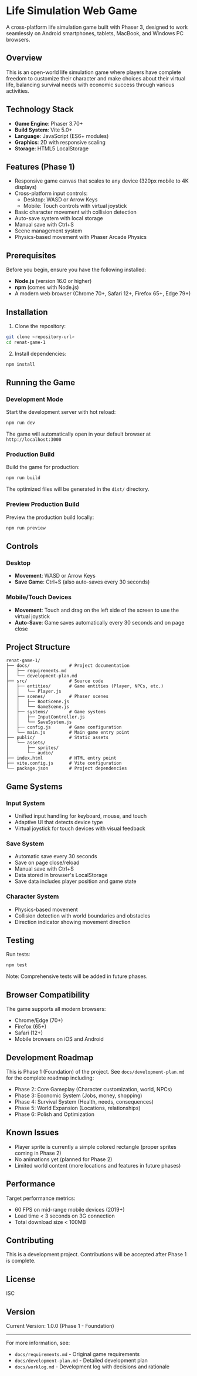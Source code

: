 # Life Simulation Web Game

A cross-platform life simulation game built with Phaser 3, designed to work seamlessly on Android smartphones, tablets, MacBook, and Windows PC browsers.

## Overview

This is an open-world life simulation game where players have complete freedom to customize their character and make choices about their virtual life, balancing survival needs with economic success through various activities.

## Technology Stack

- **Game Engine**: Phaser 3.70+
- **Build System**: Vite 5.0+
- **Language**: JavaScript (ES6+ modules)
- **Graphics**: 2D with responsive scaling
- **Storage**: HTML5 LocalStorage

## Features (Phase 1)

- Responsive game canvas that scales to any device (320px mobile to 4K displays)
- Cross-platform input controls:
  - Desktop: WASD or Arrow Keys
  - Mobile: Touch controls with virtual joystick
- Basic character movement with collision detection
- Auto-save system with local storage
- Manual save with Ctrl+S
- Scene management system
- Physics-based movement with Phaser Arcade Physics

## Prerequisites

Before you begin, ensure you have the following installed:

- **Node.js** (version 16.0 or higher)
- **npm** (comes with Node.js)
- A modern web browser (Chrome 70+, Safari 12+, Firefox 65+, Edge 79+)

## Installation

1. Clone the repository:
```bash
git clone <repository-url>
cd renat-game-1
```

2. Install dependencies:
```bash
npm install
```

## Running the Game

### Development Mode

Start the development server with hot reload:

```bash
npm run dev
```

The game will automatically open in your default browser at `http://localhost:3000`

### Production Build

Build the game for production:

```bash
npm run build
```

The optimized files will be generated in the `dist/` directory.

### Preview Production Build

Preview the production build locally:

```bash
npm run preview
```

## Controls

### Desktop
- **Movement**: WASD or Arrow Keys
- **Save Game**: Ctrl+S (also auto-saves every 30 seconds)

### Mobile/Touch Devices
- **Movement**: Touch and drag on the left side of the screen to use the virtual joystick
- **Auto-Save**: Game saves automatically every 30 seconds and on page close

## Project Structure

```
renat-game-1/
├── docs/               # Project documentation
│   ├── requirements.md
│   └── development-plan.md
├── src/                # Source code
│   ├── entities/       # Game entities (Player, NPCs, etc.)
│   │   └── Player.js
│   ├── scenes/         # Phaser scenes
│   │   ├── BootScene.js
│   │   └── GameScene.js
│   ├── systems/        # Game systems
│   │   ├── InputController.js
│   │   └── SaveSystem.js
│   ├── config.js       # Game configuration
│   └── main.js         # Main game entry point
├── public/             # Static assets
│   └── assets/
│       ├── sprites/
│       └── audio/
├── index.html          # HTML entry point
├── vite.config.js      # Vite configuration
└── package.json        # Project dependencies

```

## Game Systems

### Input System
- Unified input handling for keyboard, mouse, and touch
- Adaptive UI that detects device type
- Virtual joystick for touch devices with visual feedback

### Save System
- Automatic save every 30 seconds
- Save on page close/reload
- Manual save with Ctrl+S
- Data stored in browser's LocalStorage
- Save data includes player position and game state

### Character System
- Physics-based movement
- Collision detection with world boundaries and obstacles
- Direction indicator showing movement direction

## Testing

Run tests:
```bash
npm test
```

Note: Comprehensive tests will be added in future phases.

## Browser Compatibility

The game supports all modern browsers:
- Chrome/Edge (70+)
- Firefox (65+)
- Safari (12+)
- Mobile browsers on iOS and Android

## Development Roadmap

This is Phase 1 (Foundation) of the project. See `docs/development-plan.md` for the complete roadmap including:
- Phase 2: Core Gameplay (Character customization, world, NPCs)
- Phase 3: Economic System (Jobs, money, shopping)
- Phase 4: Survival System (Health, needs, consequences)
- Phase 5: World Expansion (Locations, relationships)
- Phase 6: Polish and Optimization

## Known Issues

- Player sprite is currently a simple colored rectangle (proper sprites coming in Phase 2)
- No animations yet (planned for Phase 2)
- Limited world content (more locations and features in future phases)

## Performance

Target performance metrics:
- 60 FPS on mid-range mobile devices (2019+)
- Load time < 3 seconds on 3G connection
- Total download size < 100MB

## Contributing

This is a development project. Contributions will be accepted after Phase 1 is complete.

## License

ISC

## Version

Current Version: 1.0.0 (Phase 1 - Foundation)

---

For more information, see:
- `docs/requirements.md` - Original game requirements
- `docs/development-plan.md` - Detailed development plan
- `docs/worklog.md` - Development log with decisions and rationale